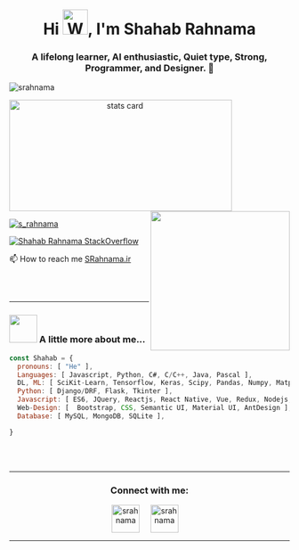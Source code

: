 <h1 align="center">Hi <img src="https://raw.githubusercontent.com/nixin72/nixin72/master/wave.gif" 
         alt="Waving hand animated gif"
         height="45"
         width="45" />, I'm Shahab Rahnama</h1>
<h3 align="center">A lifelong learner, AI enthusiastic, Quiet type, Strong, Programmer, and Designer. 💚</h3>

<p align="left"> 
         <img src="https://komarev.com/ghpvc/?username=srahnama&label=Profile%20views&color=0e75b6&style=flat" alt="srahnama" /> </p>
<p>
<a align= "center" href="https://github.com/srahnama">
  <img alt= "stats card" height="200px" width="400" src="https://github-readme-stats.vercel.app/api?username=srahnama&theme=cobalt&show_icons=true&count_private=true" />
  <img align="right" height="250px" width="250" src="https://raw.githubusercontent.com/srahnama/srahnama/main/shahablogo.gif" /> </a>

</p>

<p align="left"> 
         <a href="https://twitter.com/s_rahnama" target="_blank">
                  <img src="https://img.shields.io/twitter/follow/s_rahnama?logo=twitter&style=for-the-badge" alt="s_rahnama" />
         </a> 
         

</p>

[![Shahab Rahnama StackOverflow](https://github-readme-stackoverflow.vercel.app/?userID=8767186&layout=compact&theme=dark)](https://stackoverflow.com/users/8767186/shahab-rahnama)

 📫 How to reach me
<a href="𝚑𝚝𝚝𝚙://SRahnama.ir" target="_blank">
         <span> SRahnama.ir</span>
</a> 

<br><br>
<hr>

### <img src="https://media.giphy.com/media/VgCDAzcKvsR6OM0uWg/giphy.gif" width="50"> A little more about me...  

```javascript
const Shahab = {
  pronouns: [ "He" ],
  Languages: [ Javascript, Python, C#, C/C++, Java, Pascal ],
  DL, ML: [ SciKit-Learn, Tensorflow, Keras, Scipy, Pandas, Numpy, Matplotlib ],
  Python: [ Django/DRF, Flask, Tkinter ],
  Javascript: [ ES6, JQuery, Reactjs, React Native, Vue, Redux, Nodejs, Expressjs, React-Admin, Mongoose ],
  Web-Design: [  Bootstrap, CSS, Semantic UI, Material UI, AntDesign ],
  Database: [ MySQL, MongoDB, SQLite ],

}
```
<br><br>
<hr>

<h3 align="center">Connect with me:</h3>
<p align="center">
<a href="https://twitter.com/s_rahnama" target="blank">
         <img align="center" src="https://github.githubassets.com/images/modules/site/icons/footer/twitter.svg" alt="srahnama" height="50" width="50" /></a> &nbsp;&nbsp;&nbsp;
<a href="https://www.linkedin.com/in/s-rahnama/" target="blank">
         <img align="center" src="https://github.githubassets.com/images/modules/site/icons/footer/linkedin.svg" alt="srahnama" height="50" width="50" /></a>&nbsp;&nbsp;&nbsp;&nbsp;

</p>

<hr>

<!-- <p align="center">
  <img src="https://github.com/srahnama/srahnama/raw/output/github-contribution-grid-snake.svg" alt="snake"></center>
</p> -->
